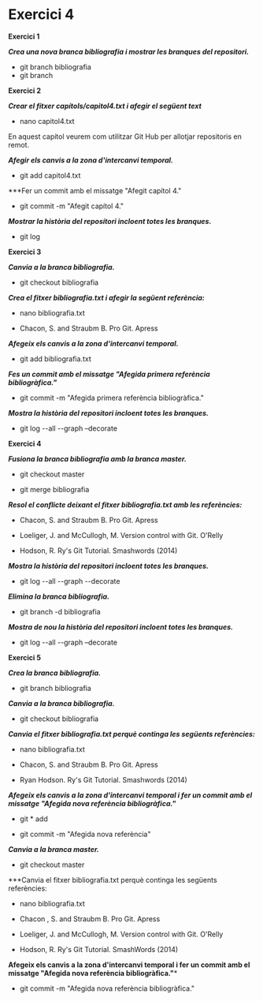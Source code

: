 # Exercici 4

**Exercici 1**

***Crea una nova branca bibliografia i mostrar les branques del repositori.***

- git branch bibliografia 
- git branch 

**Exercici 2**

***Crear el fitxer capítols/capitol4.txt i afegir el següent text***

- nano capitol4.txt

En aquest capítol veurem com utilitzar Git Hub per allotjar repositoris en remot.

***Afegir els canvis a la zona d'intercanvi temporal.***

- git add capitol4.txt

***Fer un commit amb el missatge "Afegit capítol 4."

- git commit -m "Afegit capítol 4."

***Mostrar la història del repositori incloent totes les branques.***

- git log

**Exercici 3**

***Canvia a la branca bibliografia.***

- git checkout bibliografia

***Crea el fitxer bibliografia.txt i afegir la següent referència:***

- nano bibliografia.txt

- Chacon, S. and Straubm B. Pro Git. Apress

***Afegeix els canvis a la zona d'intercanvi temporal.***

- git add bibliografia.txt

***Fes un commit amb el missatge "Afegida primera referència bibliogràfica."***

- git commit -m "Afegida primera referència bibliogràfica."

***Mostra la història del repositori incloent totes les branques.***

- git log --all --graph –decorate

**Exercici 4**

***Fusiona la branca bibliografia amb la branca master.***

- git checkout master

- git merge bibliografia


***Resol el conflicte deixant el fitxer bibliografia.txt amb les referències:***

- Chacon, S. and Straubm B. Pro Git. Apress

- Loeliger, J. and McCullogh, M. Version control with Git. O'Relly

- Hodson, R. Ry's Git Tutorial. Smashwords (2014)


***Mostra la història del repositori incloent totes les branques.***

- git log --all --graph --decorate


***Elimina la branca bibliografia.***

- git branch -d bibliografia


***Mostra de nou la història del repositori incloent totes les branques.***

- git log --all --graph –decorate

**Exercici 5**

***Crea la branca bibliografia.***

- git branch bibliografia

***Canvia a la branca bibliografia.***

- git checkout bibliografia

***Canvia el fitxer bibliografia.txt perquè continga les següents referències:***

- nano bibliografia.txt

- Chacon, S. and Straubm B. Pro Git. Apress
- Ryan Hodson. Ry's Git Tutorial. Smashwords (2014)


***Afegeix els canvis a la zona d'intercanvi temporal i fer un commit amb el missatge "Afegida nova referència bibliogràfica."***

- git * add

- git commit -m "Afegida nova referència"

***Canvia a la branca master.***

- git checkout master

***Canvia el fitxer bibliografia.txt perquè continga les següents referències:

- nano bibliografia.txt

- Chacon , S. and Straubm B. Pro Git. Apress

- Loeliger, J. and McCullogh, M. Version control with Git. O'Relly

- Hodson, R. Ry's Git Tutorial. SmashWords (2014)


**Afegeix els canvis a la zona d'intercanvi temporal i fer un commit amb el missatge "Afegida nova referència bibliogràfica."***

- git commit -m "Afegida nova referència bibliogràfica."

